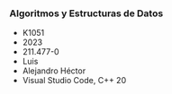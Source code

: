 ### Algoritmos y Estructuras de Datos
+ K1051
+ 2023
+ 211.477-0
+ Luis
+ Alejandro Héctor
+ Visual Studio Code, C++ 20
